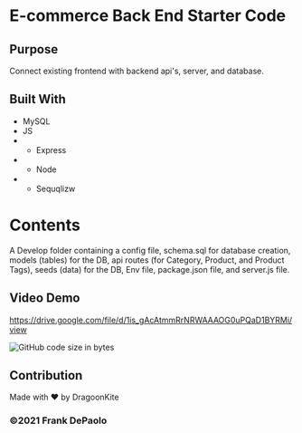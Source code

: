 # E-commerce Back End Starter Code

## Purpose
Connect existing frontend with backend api's, server, and database.

## Built With
* MySQL
* JS
* * Express
* * Node
* * Sequqlizw

# Contents
A Develop folder containing a config file, schema.sql for database creation, models (tables) for the DB, api routes (for Category, Product, and Product Tags), seeds (data) for the DB, Env file, package.json file, and server.js file.

## Video Demo
https://drive.google.com/file/d/1is_gAcAtmmRrNRWAAAOG0uPQaD1BYRMi/view

![GitHub code size in bytes](https://img.shields.io/github/languages/code-size/DragoonKite/e-commerce-back-end)

## Contribution
Made with ❤️ by DragoonKite

### ©️2021 Frank DePaolo